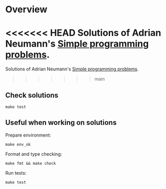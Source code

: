 # Overview

<<<<<<< HEAD
Solutions of Adrian Neumann's [Simple programming problems](https://adriann.github.io/programming_problems.html).
=======
Solutions of Adrian Neumann's [Simple programming problems](simple_programming_problems).
>>>>>>> main

## Check solutions

```
make test
```

## Useful when working on solutions

Prepare environment:
```
make env_ok
```

Format and type checking:
```
make fmt && make check
```

Run tests:
```
make test
```
